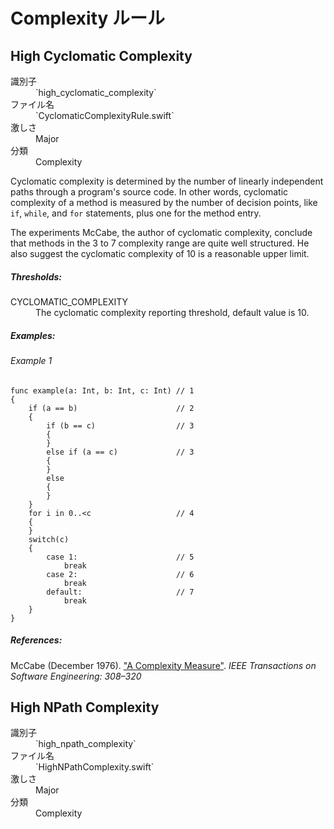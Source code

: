 # Complexity ルール

## High Cyclomatic Complexity

<dl>
<dt>識別子</dt>
<dd>`high_cyclomatic_complexity`</dd>
<dt>ファイル名</dt>
<dd>`CyclomaticComplexityRule.swift`</dd>
<dt>激しさ</dt>
<dd>Major</dd>
<dt>分類</dt>
<dd>Complexity</dd>
</dl>

Cyclomatic complexity is determined by the number of
linearly independent paths through a program's source code.
In other words, cyclomatic complexity of a method is measured by
the number of decision points, like `if`, `while`, and `for` statements,
plus one for the method entry.

The experiments McCabe, the author of cyclomatic complexity,
conclude that methods in the 3 to 7 complexity range are
quite well structured. He also suggest
the cyclomatic complexity of 10 is a reasonable upper limit.

##### Thresholds:

<dl>
<dt>CYCLOMATIC_COMPLEXITY</dt>
<dd>The cyclomatic complexity reporting threshold, default value is 10.</dd>
</dl>

##### Examples:

###### Example 1

```
func example(a: Int, b: Int, c: Int) // 1
{
    if (a == b)                      // 2
    {
        if (b == c)                  // 3
        {
        }
        else if (a == c)             // 3
        {
        }
        else
        {
        }
    }
    for i in 0..<c                   // 4
    {
    }
    switch(c)
    {
        case 1:                      // 5
            break
        case 2:                      // 6
            break
        default:                     // 7
            break
    }
}
```

##### References:

McCabe (December 1976). ["A Complexity Measure"](http://www.literateprogramming.com/mccabe.pdf).
*IEEE Transactions on Software Engineering: 308–320*


## High NPath Complexity

<dl>
<dt>識別子</dt>
<dd>`high_npath_complexity`</dd>
<dt>ファイル名</dt>
<dd>`HighNPathComplexity.swift`</dd>
<dt>激しさ</dt>
<dd>Major</dd>
<dt>分類</dt>
<dd>Complexity</dd>
</dl>
